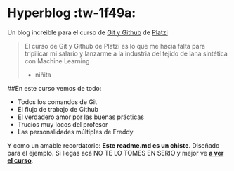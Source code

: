 # Hyperblog  :tw-1f49a:
Un blog increible para el curso de [Git y Github](https://platzi.com/curso/git-github/ "Git y Github") de [Platzi](https://platzi.com/ "Platzi")
> El curso de Git y Github de Platzi es lo que me hacia falta para tripilicar mi salario y lanzarme a la industria del tejido de lana sintética con Machine Learning
> - niñita

##En este curso vemos de todo:
* Todos los comandos de Git
* El flujo de trabajo de Github
* El verdadero amor por las buenas prácticas
* Trucios muy locos del profesor
* Las personalidades múltiples de Freddy

Y como un amable recordatorio: **Este readme.md es un chiste**. Diseñado para el ejemplo. Si llegas acá NO TE LO TOMES EN SERIO y mejor ve [**a ver el curso**](https://platzi.com/curso/git-github/ "a ver el curso").
